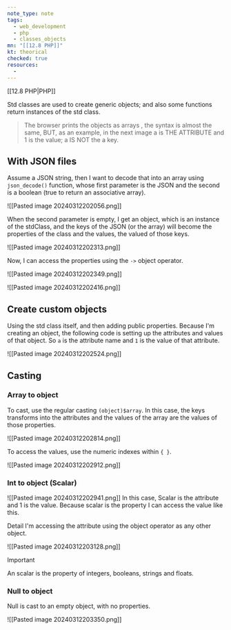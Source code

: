 ```yaml
---
note_type: note
tags:
  - web_development
  - php
  - classes_objects
mn: "[[12.8 PHP]]"
kt: theorical
checked: true
resources:
  - 
---
```

[[12.8 PHP|PHP]]

Std classes are used to create generic objects; and also some functions return instances of the std class.

>The browser prints the objects as arrays , the syntax is almost the same, BUT, as an example, in the next image a is THE ATTRIBUTE and 1 is the value; a IS NOT the a key. 
## With JSON files
Assume a JSON string, then I want to decode that into an array using `json_decode()` function, whose first parameter is the JSON and the second is a boolean (true to return an associative array).

![[Pasted image 20240312202056.png]]

When the second parameter is empty, I get an object, which is an instance of the stdClass, and the keys of the JSON (or the array) will become the properties of the class and the values, the valued of those keys. 

![[Pasted image 20240312202313.png]]

Now, I can access the properties using the `->` object operator.


![[Pasted image 20240312202349.png]]

![[Pasted image 20240312202416.png]]
## Create custom objects
Using the std class itself, and then adding public properties. Because I'm creating an object, the following code is setting up the attributes and values of that object. So `a` is the attribute name and `1` is the value of that attribute. 

![[Pasted image 20240312202524.png]]
## Casting
### Array to object
To cast, use the regular casting `(object)$array`. In this case, the keys transforms into the attributes and the values of the array are the values of those properties. 

![[Pasted image 20240312202814.png]]

To access the values, use the numeric indexes within `{ }`.

![[Pasted image 20240312202912.png]]

### Int to object (Scalar)
![[Pasted image 20240312202941.png]]
In this case, Scalar is the attribute and 1 is the value. Because scalar is the property I can access the value like this.

Detail I'm accessing the attribute using the object operator as any other object. 

![[Pasted image 20240312203128.png]]

>[!important]
>An scalar is the property of integers, booleans, strings and floats. 

### Null to object
Null is cast to an empty object, with no properties. 

![[Pasted image 20240312203350.png]]